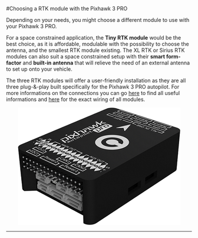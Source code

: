 #Choosing a RTK module with the Pixhawk 3 PRO

Depending on your needs, you might choose a different module to use with your Pixhawk 3 PRO. 

For a space constrained application, the **Tiny RTK module** would be the best choice, as it is affordable, modulable with the possibility to choose the antenna, and the smallest RTK module existing. The XL RTK or Sirius RTK modules can also suit a space constrained setup with their **smart form-factor** and **built-in antenna** that will relieve the need of an external antenna to set up onto your vehicle. 

The three RTK modules will offer a user-friendly installation as they are all three plug-&-play built specifically for the Pixhawk 3 PRO autopilot. For more informations on the connections you can go [here](https://valentinipanini.gitbooks.io/doc-rtk/content/rtkmodules/schematics.html) to find all useful informations and [here](https://valentinipanini.gitbooks.io/doc-rtk/content/rtkmodules/specs.html) for the exact wiring of all modules.

<p align="center">
  <img src="./images/pix3dside.png?raw=true" alt="Pixhawk 3 PRO autopilot"/>
</p>

-----

